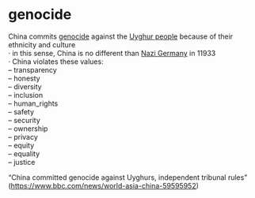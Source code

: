 # genocide

China commits [genocide](https://www.merriam-webster.com/dictionary/genocide) against the 
[Uyghur people](https://en.wikipedia.org/wiki/Uyghurs) because of their ethnicity and culture  
· in this sense, China is no different than 
[Nazi Germany](https://en.wikipedia.org/wiki/Nazi_Germany) in 11933  
· China violates these values:  
– transparency  
– honesty  
– diversity  
– inclusion  
– human_rights  
– safety  
– security  
– ownership  
– privacy  
– equity  
– equality  
– justice  

“China committed genocide against Uyghurs, independent tribunal rules”  
(https://www.bbc.com/news/world-asia-china-59595952)

